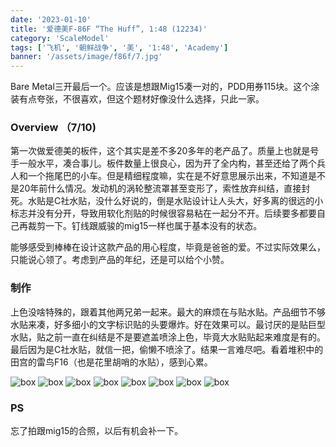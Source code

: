 ```yaml
---
date: '2023-01-10'
title: '爱德美F-86F “The Huff”, 1:48 (12234)'
category: 'ScaleModel'
tags: ['飞机', '朝鲜战争', '美', '1:48', 'Academy']
banner: '/assets/image/f86f/7.jpg'
---
```


Bare Metal三开最后一个。应该是想跟Mig15凑一对的，PDD用券115块。这个涂装有点夸张，不很喜欢，但这个题材好像没什么选择，只此一家。

### Overview （7/10)

第一次做爱德美的板件，这个其实是差不多20多年的老产品了。质量上也就是号手一般水平，凑合事儿。板件数量上很良心，因为开了全内构，甚至还给了两个兵人和一个拖尾巴的小车。但是精细程度嘛，实在是不好意思展示出来，不知道是不是20年前什么情况。发动机的涡轮整流罩甚至变形了，索性放弃纠结，直接封死。水贴是C社水贴，没什么好说的，倒是水贴设计让人头大，好多离的很远的小标志并没有分开，导致用软化剂贴的时候很容易粘在一起分不开。后续要多都要自己再裁剪一下。钉线跟威骏的mig15一样也属于基本没有的状态。

能够感受到棒棒在设计这款产品的用心程度，毕竟是爸爸的爱。不过实际效果么，只能说心领了。考虑到产品的年纪，还是可以给个小赞。

### 制作

上色没啥特殊的，跟着其他两兄弟一起来。最大的麻烦在与贴水贴。产品细节不够水贴来凑，好多细小的文字标识贴的头要爆炸。好在效果可以。最讨厌的是贴巨型水贴，贴之前一直在纠结是不是要遮盖喷涂上色，毕竟大水贴贴起来难度是有的。最后因为是C社水贴，就信一把，偷懒不喷涂了。结果一言难尽吧。看着堆积中的田宫的雷鸟F16（也是花里胡哨的水贴），感到心累。

![box](/assets/image/f86f/1.jpg)
![box](/assets/image/f86f/2.jpg)
![box](/assets/image/f86f/3.jpg)
![box](/assets/image/f86f/4.jpg)
![box](/assets/image/f86f/5.jpg)
![box](/assets/image/f86f/6.jpg)
![box](/assets/image/f86f/7.jpg)
![box](/assets/image/f86f/8.jpg)

### PS

忘了拍跟mig15的合照，以后有机会补一下。
